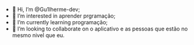 - 👋 Hi, I’m @Gu1lherme-dev;
- 👀 I’m interested in aprender prgramação;
- 🌱 I’m currently learning programação;
- 💞️ I’m looking to collaborate on o aplicativo e as pessoas que estão no mesmo nivel que eu.
